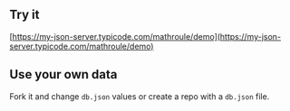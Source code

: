 ## Try it

[https://my-json-server.typicode.com/mathroule/demo](https://my-json-server.typicode.com/mathroule/demo)

## Use your own data

Fork it and change `db.json` values or create a repo with a `db.json` file.
